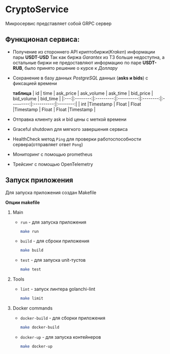 # CryptoService

Микросервис представляет собой GRPC сервер 

## Функционал сервиса:
+ Получение из стороннего API криптобиржи(_Kraken_) информации пары **USDT-USD**
    Так как биржа _Garantex_ из ТЗ больше недоступна, а остальные биржи не предоставляют информацию по паре **USDT-RUB**, было принято решение о курсе к _Доллару_
+ Сохранение в базу данных _PostgreSQL_ данных (**asks и bids**) с фиксацией времени 

    **таблица**
    | id  |   time   | ask_price | ask_volume | ask_time | bid_price | bid_volume | bid_time |
    |:---:|:--------:|:---------:|:----------:|:--------:|:---------:|:----------:|:--------:|
    | int |Timestamp |   Float   |    Float   |Timestamp |   Float   |   Float    |Timestamp |

+ Отправка клиенту ask и bid цены с меткой времени
+ Graceful shutdown для мягкого завершения сервиса
+ HealthCheck метод `Ping` для проверки работоспособности сервера(отправляет ответ `Pong`)
+ Мониторинг с помощью prometheus
+ Трейсинг с помощью OpenTelemetry

## Запуск приложения

Для запуска приложения создан Makefile 

__Опции makefile__
1. Main
    + `run` - для запуска приложения
    
        ```bash
        make run
        ```
    + `build` - для сброки приложения

        ```bash
        make build
        ```
   + `test` - для запуска unit-тустов

        ```bash
        make test
        ```
2. Tools
    + `lint` - запуск линтера golanchi-lint

        ```bash
        make limit
        ```
3. Docker commands
    + `docker-build` - для сборки приложения

        ```bash
        make docker-build
        ```
    + `docker-up` - для запуска контейнеров

        ```bash
        make docker-up
        ```

